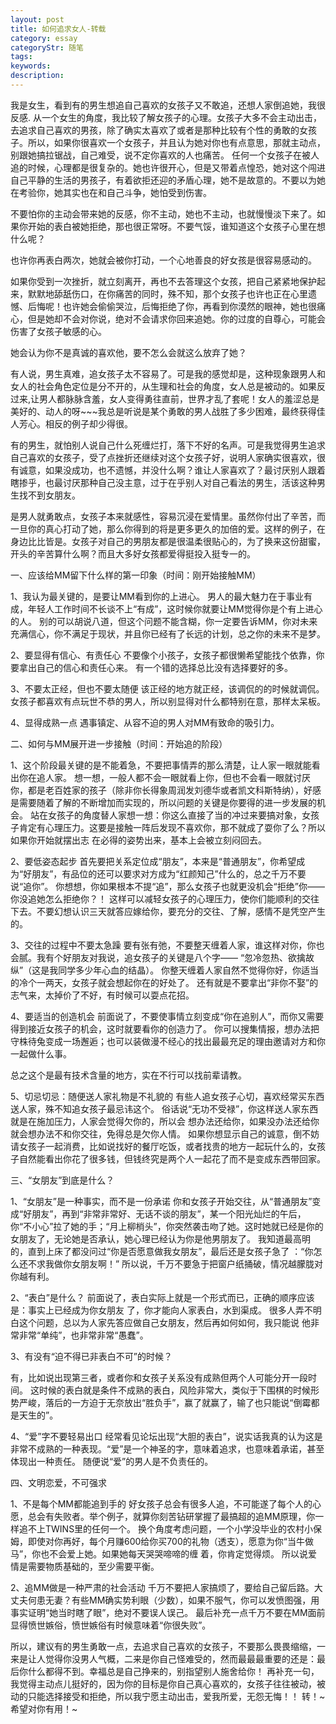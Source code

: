 ```yaml
---
layout: post
title: 如何追求女人-转载
category: essay
categoryStr: 随笔
tags:
keywords:
description:
---
```


我是女生，看到有的男生想追自己喜欢的女孩子又不敢追，还想人家倒追她，我很反感. 
从一个女生的角度，我比较了解女孩子的心理。女孩子大多不会主动出击，去追求自己喜欢的男孩，除了确实太喜欢了或者是那种比较有个性的勇敢的女孩子。所以，如果你很喜欢一个女孩子，并且认为她对你也有点意思，那就主动点，别跟她搞拉锯战，自己难受，说不定你喜欢的人也痛苦。 
任何一个女孩子在被人追的时候，心理都是很复杂的。她也许很开心，但是又带着点惶恐，她对这个闯进自己平静的生活的男孩子，有着欲拒还迎的矛盾心理，她不是故意的。不要以为她在考验你，她其实也在和自己斗争，她怕受到伤害。 

不要怕你的主动会带来她的反感，你不主动，她也不主动，也就慢慢淡下来了。如果你开始的表白被她拒绝，那也很正常呀。不要气馁，谁知道这个女孩子心里在想什么呢？ 

也许你再表白两次，她就会被你打动，一个心地善良的好女孩是很容易感动的。 

如果你受到一次挫折，就立刻离开，再也不去答理这个女孩，把自己紧紧地保护起来，默默地舔舐伤口，在你痛苦的同时，殊不知，那个女孩子也许也正在心里遗憾、后悔呢！也许她会偷偷哭泣，后悔拒绝了你，再看到你漠然的眼神，她也很痛心，但是她却不会对你说，绝对不会请求你回来追她。你的过度的自尊心，可能会伤害了女孩子敏感的心。 

她会认为你不是真诚的喜欢他，要不怎么会就这么放弃了她？ 

有人说，男生真难，追女孩子太不容易了。可是我的感觉却是，这种现象跟男人和女人的社会角色定位是分不开的，从生理和社会的角度，女人总是被动的。如果反过来,让男人都脉脉含羞，女人变得勇往直前，世界才乱了套呢！女人的羞涩总是美好的、动人的呀~~~我总是听说是某个勇敢的男人战胜了多少困难，最终获得佳人芳心。相反的例子却少得很。 

有的男生，就怕别人说自己什么死缠烂打，落下不好的名声。可是我觉得男生追求自己喜欢的女孩子，受了点挫折还继续对这个女孩子好，说明人家确实很喜欢，很有诚意，如果没成功，也不遗憾，并没什么啊？谁让人家喜欢了？最讨厌别人跟着瞎掺乎，也最讨厌那种自己没主意，过于在乎别人对自己看法的男生，活该这种男生找不到女朋友。 

是男人就勇敢点，女孩子本来就感性，容易沉浸在爱情里。虽然你付出了辛苦，而一旦你的真心打动了她，那么你得到的将是更多更久的加倍的爱。这样的例子，在身边比比皆是。女孩子对自己的男朋友都是很温柔很贴心的，为了换来这份甜蜜，开头的辛苦算什么啊？而且大多好女孩都爱得挺投入挺专一的。 



一、应该给MM留下什么样的第一印象（时间：刚开始接触MM） 

1、我认为最关键的，是要让MM看到你的上进心。 
男人的最大魅力在于事业有成，年轻人工作时间不长谈不上“有成”，这时候你就要让MM觉得你是个有上进心的人。 
别的可以胡说八道，但这个问题不能含糊，你一定要告诉MM，你对未来充满信心，你不满足于现状，并且你已经有了长远的计划，总之你的未来不是梦。 

2、要显得有信心、有责任心 
不要像个小孩子，女孩子都很懒希望能找个依靠，你要拿出自己的信心和责任心来。 
有一个错的选择总比没有选择要好的多。 

3、不要太正经，但也不要太随便 
该正经的地方就正经，该调侃的的时候就调侃。 
女孩子都喜欢有点玩世不恭的男人，所以别显得对什么都特别在意，那样太呆板。 

4、显得成熟一点 
遇事镇定、从容不迫的男人对MM有致命的吸引力。 

二、如何与MM展开进一步接触（时间：开始追的阶段） 

1、这个阶段最关键的是不能着急，不要把事情弄的那么清楚，让人家一眼就能看出你在追人家。 
想一想，一般人都不会一眼就看上你，但也不会看一眼就讨厌你，都是老百姓家的孩子（除非你长得象周润发刘德华或者凯文科斯特纳），好感是需要随着了解的不断增加而实现的，所以问题的关键是你要得的进一步发展的机会。 
站在女孩子的角度替人家想一想：你这么直接了当的冲过来要搞对象，女孩子肯定有心理压力。这要是接触一阵后发现不喜欢你，那不就成了耍你了么？所以如果你开始就摆出志 
在必得的姿势出来，基本上会被立刻闷回去。 

2、要低姿态起步 
首先要把关系定位成“朋友”，本来是“普通朋友”，你希望成为“好朋友”，有品位的还可以要求对方成为“红颜知己”什么的，总之千万不要说“追你”。 
你想想，你如果根本不提“追”，那么女孩子也就更没机会“拒绝”你——你没追她怎么拒绝你？！ 
这样可以减轻女孩子的心理压力，使你们能顺利的交往下去。不要幻想认识三天就答应嫁给你，要充分的交往、了解，感情不是凭空产生的。 

3、交往的过程中不要太急躁 
要有张有弛，不要整天缠着人家，谁这样对你，你也会腻。我有个好朋友对我说，追女孩子的关键是八个字—— “忽冷忽热、欲擒故纵”（这是我同学多少年心血的结晶）。 
你整天缠着人家自然不觉得你好，你适当的冷个一两天，女孩子就会想起你在的好处了。 
还有就是不要拿出“非你不娶”的志气来，太掉价了不好，有时候可以耍点花招。 

4、要适当的创造机会 
前面说了，不要使事情立刻变成“你在追别人”，而你又需要得到接近女孩子的机会，这时就要看你的创造力了。 
你可以搜集情报，想办法把守株待兔变成一场邂逅；也可以装做漫不经心的找出最最充足的理由邀请对方和你一起做什么事。 

总之这个是最有技术含量的地方，实在不行可以找前辈请教。 

5、切忌切忌：随便送人家礼物是不礼貌的 
有些人追女孩子心切，喜欢经常买东西送人家，殊不知追女孩子最忌讳这个。 
俗话说“无功不受禄”，你这样送人家东西就是在施加压力，人家会觉得欠你的，所以会 想办法还给你，如果没办法还给你就会想办法不和你交往，免得总是欠你人情。 
如果你想显示自己的诚意，倒不妨请女孩子一起消费，比如说找好的餐厅吃饭，或者找贵的地方一起玩什么的，女孩子自然能看出你花了很多钱，但钱终究是两个人一起花了而不是变成东西带回家。 

三、“女朋友”到底是什么？ 

1、“女朋友”是一种事实，而不是一份承诺 
你和女孩子开始交往，从“普通朋友”变成“好朋友”，再到“非常非常好、无话不谈的朋友”，某一个阳光灿烂的午后，你“不小心”拉了她的手；“月上柳梢头”，你突然袭击吻了她。这时她就已经是你的女朋友了，无论她是否承认，她心理已经认为你是他男朋友了。 
我知道最高明的，直到上床了都没问过“你是否愿意做我女朋友”，最后还是女孩子急了 ：“你怎么还不求我做你女朋友啊！” 
所以说，千万不要急于把窗户纸捅破，情况越朦胧对你越有利。 

2、“表白”是什么？ 
前面说了，表白实际上就是一个形式而已，正确的顺序应该是：事实上已经成为你女朋友 了，你才能向人家表白，水到渠成。 很多人弄不明白这个问题，总以为人家先答应做自己女朋友，然后再如何如何，我只能说 
他非常非常“单纯”，也非常非常“愚蠢”。 

3、有没有“迫不得已非表白不可”的时候？ 

有，比如说出现第三者，或者你和女孩子关系没有成熟但两个人可能分开一段时间。 
这时候的表白就是条件不成熟的表白，风险非常大，类似于下围棋的时候形势严峻，落后的一方迫于无奈放出“胜负手”，赢了就赢了，输了也只能说“倒霉都是天生的”。 

4、“爱”字不要轻易出口 
经常看见论坛出现“大胆的表白”，说实话我真的认为这是非常不成熟的一种表现。“爱”是一个神圣的字，意味着追求，也意味着承诺，甚至体现出一种责任。 
随便说“爱”的男人是不负责任的。 

四、文明恋爱，不可强求 

1、不是每个MM都能追到手的 
好女孩子总会有很多人追，不可能遂了每个人的心愿，总会有失败者。举个例子，就算你刻苦钻研掌握了最搞超的追MM原理，你一样追不上TWINS里的任何一个。 
换个角度考虑问题，一个小学没毕业的农村小保姆，即使对你再好，每个月赚600给你买700的礼物（透支），愿意为你“当牛做马”，你也不会爱上她。如果她每天哭哭啼啼的缠 着，你肯定觉得烦。 
所以说爱情是需要物质基础的，至少需要平衡。 

2、追MM做是一种严肃的社会活动 
千万不要把人家搞烦了，要给自己留后路。大丈夫何患无妻？有些MM确实势利眼（少数），如果不服气，你可以发愤图强，用事实证明“她当时瞎了眼”，绝对不要误人误己。 
最后补充一点千万不要在MM面前显得愤世嫉俗，愤世嫉俗有时候意味着“你很失败”。 

所以，建议有的男生勇敢一点，去追求自己喜欢的女孩子，不要那么畏畏缩缩，一来是让人觉得你没男人气概，二来是你自己怪难受的，然而最最最重要的还是：最后你什么都得不到。幸福总是自己挣来的，别指望别人施舍给你！ 
再补充一句，我觉得主动点儿挺好的，因为你的目标是你自己真心喜欢的，女孩子往往被动，被动的只能选择接受和拒绝，所以我宁愿主动出击，爱我所爱，无怨无悔！！ 
转！~ 
希望对你有用！~
